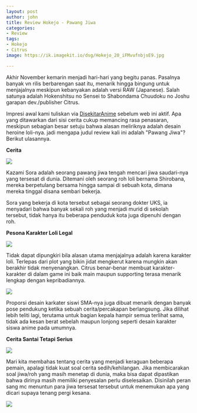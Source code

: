 ```yaml
---
layout: post
author: john
title: Review Hokejo - Pawang Jiwa
categories:
- Review
tags:
- Hokejo
- Citrus
image: https://ik.imagekit.io/dsg/Hokejo_20_iFMvufnbjsE9.jpg

---
```

Akhir November kemarin menjadi hari-hari yang begitu panas. Pasalnya banyak vn rilis berbarengan saat itu, menarik hingga bingung untuk menjajalnya meskipun kebanyakan adalah versi RAW (Japanese).  Salah satunya adalah Hokenshitsu no Sensei to Shabondama Chuudoku no Joshu garapan dev./publisher Citrus.

Impresi awal kami tuliskan via [DisekitarAnime](https://disekitaranime.life/impresi-awal-hokejo-trial-terlirik-untuk-sekelas-trial/) sebelum web ini aktif. Apa yang ditawarkan dari sisi cerita cukup memancing rasa penasaran, meskipun sebagian besar setuju bahwa alasan meliriknya adalah desain heroine loli-nya. jadi mengapa judul review kali ini adalah "Pawang Jiwa"? Berikut ulasannya.

**Cerita**

![](https://ik.imagekit.io/dsg/Hokejo_8nXk4KihW3DH.jpg)

Kazami Sora adalah seorang pawang jiwa tengah mencari jiwa saudari-nya yang tersesat di dunia. Ditemani oleh seorang roh loli bernama Shirobana, mereka berpetulang bersama hingga sampai di sebuah kota, dimana mereka tinggal disana sembari bekerja.

Sora yang bekerja di kota tersebut sebagai seorang dokter UKS, ia menyadari bahwa banyak sekali roh yang menjadi murid di sekolah tersebut, tidak hanya itu beberapa penduduk kota juga dipenuhi dengan roh.

**Pesona Karakter Loli Legal**

![](https://ik.imagekit.io/dsg/Hokejo_27_ipo7T4tctld.jpg)

Tidak dapat dipungkiri bila alasan utama menjajalnya adalah karena karakter loli. Terlepas dari plot yang bikin jidat mengkerut karena mungkin akan berakhir tidak menyenangkan. Citrus benar-benar membuat karakter-karakter di dalam game ini baik main maupun supporting terasa menarik lengkap dengan kepribadiannya.

![](https://ik.imagekit.io/dsg/Hokejo_23_jIZVSuuC2Br4.jpg)

Proporsi desain karkater siswi SMA-nya juga dibuat menarik dengan banyak pose pendukung ketika sebuah cerita/percakapan berlangsung. Jika dilihat lebih teliti lagi, terutama untuk bagian kepala hampir semua terlihat sama, tidak ada kesan berat sebelah maupun lonjong seperti desain karakter siswa anime pada umumnya.

**Cerita Santai Tetapi Serius**

![](https://ik.imagekit.io/dsg/Hokejo_17_skj-zeyK4TNR.jpg)

Mari kita membahas tentang cerita yang menjadi keraguan beberapa pemain, apalagi tidak kuat soal cerita sedih/kehilangan. Jika membicarakan soal jiwa/roh yang masih menetap di dunia, maka bisa dapat dipastikan bahwa dirinya masih memiliki penyesalan perlu diselesaikan. Disinilah peran sang mc menuntun para jiwa tersesat tersebut untuk menemukan apa yang dicari supaya tenang pergi kesana.

![](https://ik.imagekit.io/dsg/Hokejo_19__DhugJfcCXri.jpg)